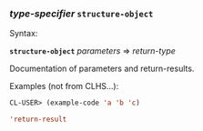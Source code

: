 ### <em>type-specifier</em> <strong>`structure-object`</strong>

Syntax:

<strong>`structure-object`</strong> <em>parameters</em> => <em>return-type</em>

Documentation of parameters and return-results.

Examples (not from CLHS...):

```lisp
CL-USER> (example-code 'a 'b 'c)

'return-result
```
